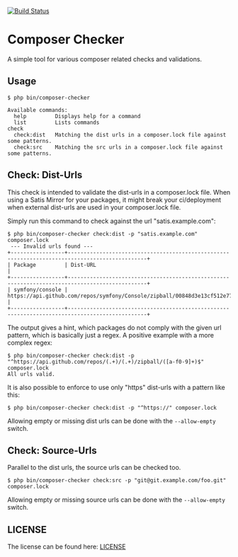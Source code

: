 [![Build Status](https://travis-ci.org/silpion/composer-checker.svg?branch=master)](https://travis-ci.org/silpion/composer-checker)

Composer Checker
======================

A simple tool for various composer related checks and validations.

Usage
-----

    $ php bin/composer-checker

    Available commands:
      help         Displays help for a command
      list         Lists commands
    check
      check:dist   Matching the dist urls in a composer.lock file against some patterns.
      check:src    Matching the src urls in a composer.lock file against some patterns.


Check: Dist-Urls
-------------------

This check is intended to validate the dist-urls in a composer.lock file.
When using a Satis Mirror for your packages, it might break your ci/deployment when external dist-urls are used in your composer.lock file.

Simply run this command to check against the url "satis.example.com":

    $ php bin/composer-checker check:dist -p "satis.example.com" composer.lock
     --- Invalid urls found ---
    +-----------------+-----------------------------------------------------------------------------------------------+
    | Package         | Dist-URL                                                                                      |
    +-----------------+-----------------------------------------------------------------------------------------------+
    | symfony/console | https://api.github.com/repos/symfony/Console/zipball/00848d3e13cf512e77c7498c2b3b0192f61f4b18 |
    +-----------------+-----------------------------------------------------------------------------------------------+

The output gives a hint, which packages do not comply with the given url pattern, which is basically just a regex.
A positive example with a more complex regex:

    $ php bin/composer-checker check:dist -p "^https://api.github.com/repos/(.+)/(.+)/zipball/([a-f0-9]+)$" composer.lock
    All urls valid.

It is also possible to enforce to use only "https" dist-urls with a pattern like this:

    $ php bin/composer-checker check:dist -p "^https://" composer.lock

Allowing empty or missing dist urls can be done with the `--allow-empty` switch.


Check: Source-Urls
---------------------

Parallel to the dist urls, the source urls can be checked too.

    $ php bin/composer-checker check:src -p "git@git.example.com/foo.git" composer.lock


Allowing empty or missing source urls can be done with the `--allow-empty` switch.


LICENSE
-------

The license can be found here: [LICENSE](LICENSE)
